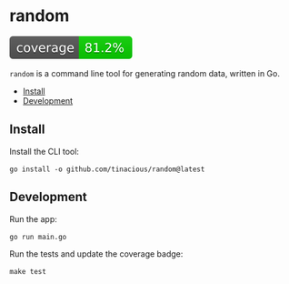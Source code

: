 # random

![](badge.svg)

`random` is a command line tool for generating random data, written in Go.

- [Install](#install)
- [Development](#development)


## Install

Install the CLI tool:

	go install -o github.com/tinacious/random@latest


## Development

Run the app:

	go run main.go

Run the tests and update the coverage badge:

	make test
